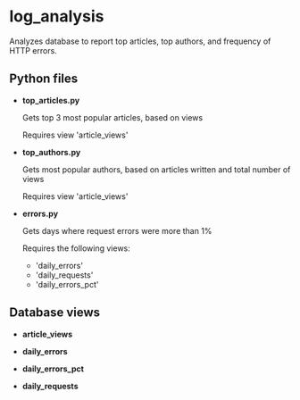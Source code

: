 # log_analysis
Analyzes database to report top articles, top authors, and frequency of HTTP errors.

## Python files

* __top_articles.py__

   Gets top 3 most popular articles, based on views

   Requires view 'article_views'

* __top_authors.py__

   Gets most popular authors, based on articles written and total number of views

   Requires view 'article_views'

* __errors.py__

   Gets days where request errors were more than 1%

   Requires the following views:
   * 'daily_errors'
   * 'daily_requests'
   * 'daily_errors_pct'

## Database views

* __article_views__

  

* __daily_errors__

* __daily_errors_pct__

* __daily_requests__

